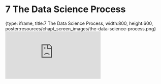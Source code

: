 # 7 The Data Science Process
 
{type: iframe, title:7 The Data Science Process, width:800, height:600, poster:resources/chapt_screen_images/the-data-science-process.png}
![](https://datatrail-jhu.github.io/DataTrail/no_toc/the-data-science-process.html)
 

 
